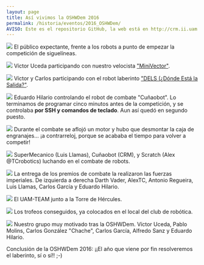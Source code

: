 ```yaml
---
layout: page
title: Así vivimos la OSHWDem 2016
permalink: /historia/eventos/2016_OSHWDem/
AVISO: Este es el repositorio GitHub, la web está en http://crm.ii.uam.es/
---
```


![](2016_OSHWDem_siguelineas.jpg)
El público expectante, frente a los robots a punto de empezar la competición de siguelíneas.


![](2016_OSHWDem_siguelineasVictor_miniVector.jpg)
Víctor Uceda participando con nuestro velocista ["MiniVector"](https://github.com/CRM-UAM/Vector9000/blob/master/3D_design/STL/Chasis_v2_corto.stl).


![](2016_OSHWDem_laberinto.jpg)
Víctor y Carlos participando con el robot laberinto ["DELS (¿Dónde Está la Salida?"](https://github.com/CRM-UAM/micromouse-DELS).


![](2016_OSHWDem_EduCombate.jpg)
Eduardo Hilario controlando el robot de combate "Cuñaobot". Lo terminamos de programar cinco minutos antes de la competición, y se controlaba **por SSH y comandos de teclado**. Aun así quedó en segundo puesto.

![](2016_OSHWDem_aTopeConElCunaobot.jpg)
Durante el combate se aflojó un motor y hubo que desmontar la caja de engranajes... ¡a contrarreloj, porque se acababa el tiempo para volver a competir!

![](2016_OSHWDem_combate_SuperMecanicoCunaobotScratch.jpg)
SuperMecanico (Luis Llamas), Cuñaobot (CRM), y Scratch (Alex @TCrobotics) luchando en el combate de robots.

![](2016_OSHWDem_entregaPremios_epic.jpg)
La entrega de los premios de combate la realizaron las fuerzas imperiales. De izquierda a derecha Darth Vader, AlexTC, Antonio Regueira, Luis Llamas, Carlos García y Eduardo Hilario.

![](2016_OSHWDem_torreHercules.jpg)
El UAM-TEAM junto a la Torre de Hércules.

![](2016_OSHWDem_trofeos.jpg)
Los trofeos conseguidos, ya colocados en el local del club de robótica.

![](2016_OSHWDem_VictorPabloAlfredoEduChacheCarlos_motivaos.jpg)
Nuestro grupo muy motivado tras la OSHWDem. Víctor Uceda, Pablo Molins, Carlos González "Chache", Carlos García, Alfredo Sanz y Eduardo Hilario.

Conclusión de la OSHWDem 2016: ¡¡El año que viene por fin resolveremos el laberinto, sí o sí!! ;-)

